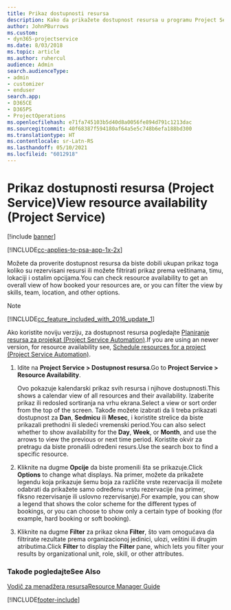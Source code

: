 ```yaml
---
title: Prikaz dostupnosti resursa
description: Kako da prikažete dostupnost resursa u programu Project Service
author: JohnPBurrows
ms.custom:
- dyn365-projectservice
ms.date: 8/03/2018
ms.topic: article
ms.author: ruhercul
audience: Admin
search.audienceType:
- admin
- customizer
- enduser
search.app:
- D365CE
- D365PS
- ProjectOperations
ms.openlocfilehash: e71fa745103b5d40d8a0056fe894d791c1213dac
ms.sourcegitcommit: 40f68387f594180af64a5e5c748b6efa188bd300
ms.translationtype: HT
ms.contentlocale: sr-Latn-RS
ms.lasthandoff: 05/10/2021
ms.locfileid: "6012918"
---
```

# <a name="view-resource-availability-project-service"></a><span data-ttu-id="7fa86-103">Prikaz dostupnosti resursa (Project Service)</span><span class="sxs-lookup"><span data-stu-id="7fa86-103">View resource availability (Project Service)</span></span>

[!include [banner](../includes/psa-now-project-operations.md)]

[!INCLUDE[cc-applies-to-psa-app-1x-2x](../includes/cc-applies-to-psa-app-1x-2x.md)]

<span data-ttu-id="7fa86-104">Možete da proverite dostupnost resursa da biste dobili ukupan prikaz toga koliko su rezervisani resursi ili možete filtrirati prikaz prema veštinama, timu, lokaciji i ostalim opcijama.</span><span class="sxs-lookup"><span data-stu-id="7fa86-104">You can check resource availability to get an overall view of how booked your resources are, or you can filter the view by skills, team, location, and other options.</span></span>  
  
> [!NOTE]
> [!INCLUDE[cc_feature_included_with_2016_update_1](../includes/cc-feature-included-with-2016-update-1.md)]  
> 
>  <span data-ttu-id="7fa86-105">Ako koristite noviju verziju, za dostupnost resursa pogledajte [Planiranje resursa za projekat (Project Service Automation)](../psa/schedule-resources-project.md).</span><span class="sxs-lookup"><span data-stu-id="7fa86-105">If you are using an newer version, for resource availability see, [Schedule resources for a project (Project Service Automation)](../psa/schedule-resources-project.md).</span></span>  

1. <span data-ttu-id="7fa86-106">Idite na **Project Service > Dostupnost resursa**.</span><span class="sxs-lookup"><span data-stu-id="7fa86-106">Go to **Project Service > Resource Availability**.</span></span>  

    <span data-ttu-id="7fa86-107">Ovo pokazuje kalendarski prikaz svih resursa i njihove dostupnosti.</span><span class="sxs-lookup"><span data-stu-id="7fa86-107">This shows a calendar view of all resources and their availability.</span></span> <span data-ttu-id="7fa86-108">Izaberite prikaz ili redosled sortiranja na vrhu ekrana.</span><span class="sxs-lookup"><span data-stu-id="7fa86-108">Select a view or sort order from the top of the screen.</span></span> <span data-ttu-id="7fa86-109">Takođe možete izabrati da li treba prikazati dostupnost za **Dan**, **Sedmicu** ili **Mesec**, i koristite strelice da biste prikazali prethodni ili sledeći vremenski period.</span><span class="sxs-lookup"><span data-stu-id="7fa86-109">You can also select whether to show availability for the **Day**, **Week**, or **Month**, and use the arrows to view the previous or next time period.</span></span> <span data-ttu-id="7fa86-110">Koristite okvir za pretragu da biste pronašli određeni resurs.</span><span class="sxs-lookup"><span data-stu-id="7fa86-110">Use the search box to find a specific resource.</span></span>  

2. <span data-ttu-id="7fa86-111">Kliknite na dugme **Opcije** da biste promenili šta se prikazuje.</span><span class="sxs-lookup"><span data-stu-id="7fa86-111">Click **Options** to change what displays.</span></span> <span data-ttu-id="7fa86-112">Na primer, možete da prikažete legendu koja prikazuje šemu boja za različite vrste rezervacija ili možete odabrati da prikažete samo određenu vrstu rezervacije (na primer, fiksno rezervisanje ili uslovno rezervisanje).</span><span class="sxs-lookup"><span data-stu-id="7fa86-112">For example, you can show a legend that shows the color scheme for the different types of bookings, or you can choose to show only a certain type of booking (for example, hard booking or soft booking).</span></span>  

3. <span data-ttu-id="7fa86-113">Kliknite na dugme **Filter** za prikaz okna **Filter**, što vam omogućava da filtrirate rezultate prema organizacionoj jedinici, ulozi, veštini ili drugim atributima.</span><span class="sxs-lookup"><span data-stu-id="7fa86-113">Click **Filter** to display the **Filter** pane, which lets you filter your results by organizational unit, role, skill, or other attributes.</span></span>  

### <a name="see-also"></a><span data-ttu-id="7fa86-114">Takođe pogledajte</span><span class="sxs-lookup"><span data-stu-id="7fa86-114">See Also</span></span>  
 [<span data-ttu-id="7fa86-115">Vodič za menadžera resursa</span><span class="sxs-lookup"><span data-stu-id="7fa86-115">Resource Manager Guide</span></span>](../psa/resource-manager-guide.md)


[!INCLUDE[footer-include](../includes/footer-banner.md)]